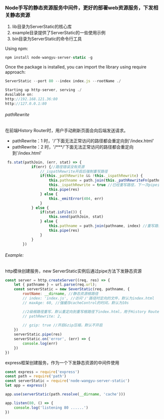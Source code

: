 ### Node手写的静态资源服务中间件，更好的部署web资源服务，下发相关静态资源
1. lib目录为ServerStatic的核心库
2. example目录提供了ServerStatic的一些使用示例
3. bin目录为ServerStatic的命令行工具

Using npm:
```javascript
npm install node-wangyu-server-static -g 
```
Once the package is installed, you can import the library using require approach:
```javascript
ServerStatic --port 80 --index index.js --rootName ./

Starting up http-server, serving ./
Available on:
http://192.168.121.36:80
http://127.0.0.1:80
```
###### pathRewrite
在前端History Router时，用户手动刷新页面会向后端发送请求。
+ pathRewrite：1 时，'/'下面无法正常访问的路径都会重定向到'/index.html'
+ pathRewrite：2 时，'/***/'下面无法正常访问的路径都会重定向到'/index.html'
```javascript
 fs.stat(pathJoin, (err, stat) => {
            if(err) {//路径错误没有资源
                //_ispathRewrite开启后强制重写路径
                if(this._pathRewrite && !this._ispathRewrite) {
                    this.pathname = path.join(this._pathRewriteFn(pathname), index)
                    this._ispathRewrite = true //已经重写路径，下一次pipe会直接抛出错误
                    this.pipe(res)
                } else {
                    this._emitError(404, err)
                } 
            } else {
                if(stat.isFile()) {
                    this.send(pathJoin, stat)
                } else {
                    this.pathname = path.join(pathname, index) //重写路径
                    this.pipe(res)
                }        
            }
        })
```

###### Example:
http模块创建服务，new ServerStatic实例后通过pipe方法下发静态资源
```javascript
const server = http.createServer((req, res) => {
    let { pathname } = url.parse(req.url); 
    const serverStatic = new SeverStatic(req, pathname, {
        rootName: __dirname, //静态资源根路径
        // index: 'index.js', //访问'/'路径时定向的文件，默认为index.html
        // maxAge: 60, //强缓存cacheControl的时间，默认为10s

        //2级根路径重写，默认重定向到重写根路径下index.html，用于History Router下用户刷新页面后重定向到index.html
        // pathRewrite: 2, 
        
        // gzip: true //开启Gzip压缩，默认不开启
    })
    serverStatic.pipe(res)
    serverStatic.on('error', (err) => {
        console.log(err)
    })
})
```
express框架创建服务，作为一个下发静态资源的中间件使用
```javascript
const express = require('express')
const path = require('path')
const serverStatic = require('node-wangyu-server-static')
let app = express()

app.use(serverStatic(path.resolve(__dirname, 'cache')))

app.listen(80, () => {
    console.log('listening 80 ......')
})
```